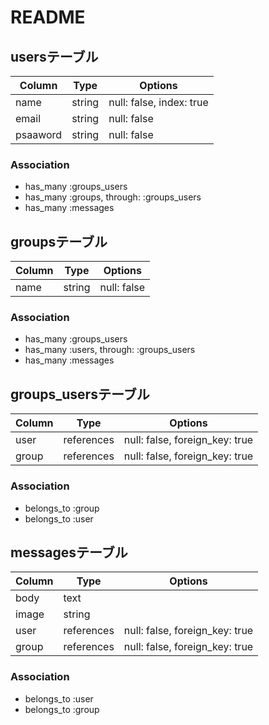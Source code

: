 # README

## usersテーブル

|Column|Type|Options|
|------|----|-------|
|name|string|null: false, index: true|
|email|string|null: false|
|psaaword|string|null: false|

### Association
- has_many :groups_users
- has_many :groups, through: :groups_users
- has_many :messages


## groupsテーブル

|Column|Type|Options|
|------|----|-------|
|name|string|null: false|

### Association
- has_many :groups_users
- has_many :users, through: :groups_users
- has_many :messages


## groups_usersテーブル

|Column|Type|Options|
|------|----|-------|
|user|references|null: false, foreign_key: true|
|group|references|null: false, foreign_key: true|

### Association
- belongs_to :group
- belongs_to :user



## messagesテーブル

|Column|Type|Options|
|------|----|-------|
|body|text||
|image|string||
|user|references|null: false, foreign_key: true|
|group|references|null: false, foreign_key: true|

### Association
- belongs_to :user
- belongs_to :group
